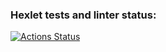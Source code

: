 ### Hexlet tests and linter status:
[![Actions Status](https://github.com/cH1PandDal3/frontend-project-44/actions/workflows/hexlet-check.yml/badge.svg)](https://github.com/cH1PandDal3/frontend-project-44/actions)